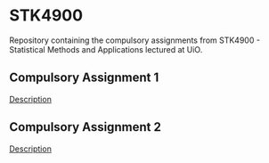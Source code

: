 # STK4900
Repository containing the compulsory assignments from STK4900 - Statistical Methods and Applications lectured at UiO. 

## Compulsory Assignment 1
[Description](https://www.uio.no/studier/emner/matnat/math/STK4900/v19/mandatory/oblig1_19.pdf)

## Compulsory Assignment 2
[Description](https://www.uio.no/studier/emner/matnat/math/STK4900/v19/mandatory/oblig2.pdf)